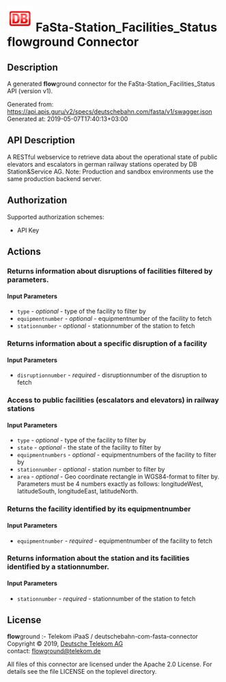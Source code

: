 # ![LOGO](logo.png) FaSta-Station_Facilities_Status **flow**ground Connector

## Description

A generated **flow**ground connector for the FaSta-Station_Facilities_Status API (version v1).

Generated from: https://api.apis.guru/v2/specs/deutschebahn.com/fasta/v1/swagger.json<br/>
Generated at: 2019-05-07T17:40:13+03:00

## API Description

A RESTful webservice to retrieve data about the operational state of public elevators and escalators in german railway stations operated by DB Station&Service AG. 
Note: Production and sandbox environments use the same production backend server. 

## Authorization

Supported authorization schemes:
- API Key
## Actions

### Returns information about disruptions of facilities filtered by parameters.

#### Input Parameters
* `type` - _optional_ - type of the facility to filter by
* `equipmentnumber` - _optional_ - equipmentnumber of the facility to fetch
* `stationnumber` - _optional_ - stationnumber of the station to fetch

### Returns information about a specific disruption of a facility

#### Input Parameters
* `disruptionnumber` - _required_ - disruptionnumber of the disruption to fetch

### Access to public facilities (escalators and elevators) in railway stations

#### Input Parameters
* `type` - _optional_ - type of the facility to filter by
* `state` - _optional_ - the state of the facility to filter by
* `equipmentnumbers` - _optional_ - equipmentnumbers of the facility to filter by
* `stationnumber` - _optional_ - station number to filter by
* `area` - _optional_ - Geo coordinate rectangle in WGS84-format to filter by. Parameters must be 4 numbers exactly as follows: longitudeWest, latitudeSouth, longitudeEast, latitudeNorth.

### Returns the facility identified by its equipmentnumber

#### Input Parameters
* `equipmentnumber` - _required_ - equipmentnumber of the facility to fetch

### Returns information about the station and its facilities identified by a stationnumber.

#### Input Parameters
* `stationnumber` - _required_ - stationnumber of the station to fetch

## License

**flow**ground :- Telekom iPaaS / deutschebahn-com-fasta-connector<br/>
Copyright © 2019, [Deutsche Telekom AG](https://www.telekom.de)<br/>
contact: flowground@telekom.de

All files of this connector are licensed under the Apache 2.0 License. For details
see the file LICENSE on the toplevel directory.
